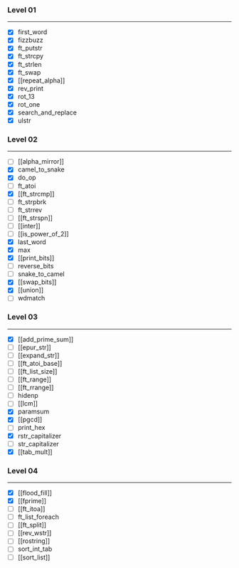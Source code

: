 
### Level 01
---
- [x] first_word
- [x] fizzbuzz
- [x] ft_putstr
- [x] ft_strcpy
- [x] ft_strlen
- [x] ft_swap
- [x] [[repeat_alpha]]
- [x] rev_print
- [x] rot_13
- [x] rot_one
- [x] search_and_replace
- [x] ulstr

### Level 02
---
- [ ] [[alpha_mirror]]
- [x] camel_to_snake
- [x] do_op
- [ ] ft_atoi
- [x] [[ft_strcmp]]
- [ ] ft_strpbrk
- [ ] ft_strrev
- [ ] [[ft_strspn]]
- [ ] [[inter]]
- [ ] [[is_power_of_2]]
- [x] last_word
- [x] max
- [x] [[print_bits]]
- [ ] reverse_bits
- [ ] snake_to_camel
- [x] [[swap_bits]]
- [x] [[union]]
- [ ] wdmatch

### Level 03
---
- [x] [[add_prime_sum]]
- [ ] [[epur_str]]
- [ ] [[expand_str]]
- [ ] [[ft_atoi_base]]
- [ ] [[ft_list_size]]
- [ ] [[ft_range]]
- [ ] [[ft_rrange]]
- [ ] hidenp
- [ ] [[lcm]]
- [x] paramsum
- [x] [[pgcd]]
- [ ] print_hex
- [x] rstr_capitalizer
- [ ] str_capitalizer
- [x] [[tab_mult]]

### Level 04
---
- [x] [[flood_fill]]
- [x] [[fprime]]
- [ ] [[ft_itoa]]
- [ ] ft_list_foreach
- [ ] [[ft_split]]
- [ ] [[rev_wstr]]
- [ ] [[rostring]]
- [ ] sort_int_tab
- [ ] [[sort_list]]